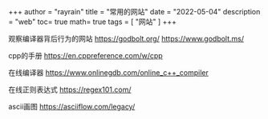 +++
author = "rayrain"
title = "常用的网站"
date = "2022-05-04"
description = "web"
toc= true
math= true
tags = [
    "网站"
]
+++

观察编译器背后行为的网站
https://godbolt.org/
https://www.godbolt.ms/

cpp的手册
https://en.cppreference.com/w/cpp

在线编译器
https://www.onlinegdb.com/online_c++_compiler

在线正则表达式
https://regex101.com/

ascii画图
https://asciiflow.com/legacy/

